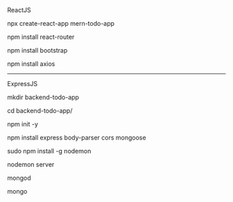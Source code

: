 ReactJS

npx create-react-app mern-todo-app

npm install react-router

npm install bootstrap

npm install axios


----------------

ExpressJS

mkdir backend-todo-app

cd backend-todo-app/

npm init -y

npm install express body-parser cors mongoose

sudo npm install -g nodemon

nodemon server

mongod

mongo

